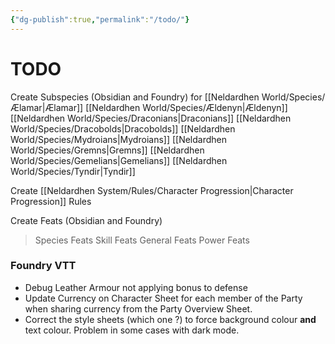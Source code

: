 ```yaml
---
{"dg-publish":true,"permalink":"/todo/"}
---
```


# TODO

Create Subspecies (Obsidian and Foundry) for
	[[Neldardhen World/Species/Ælamar\|Ælamar]]
	[[Neldardhen World/Species/Ældenyn\|Ældenyn]]
	[[Neldardhen World/Species/Draconians\|Draconians]]
	[[Neldardhen World/Species/Dracobolds\|Dracobolds]]
	[[Neldardhen World/Species/Mydroians\|Mydroians]]
	[[Neldardhen World/Species/Gremns\|Gremns]]
	[[Neldardhen World/Species/Gemelians\|Gemelians]]
	 [[Neldardhen World/Species/Tyndir\|Tyndir]]

Create [[Neldardhen System/Rules/Character Progression\|Character Progression]] Rules 

Create Feats (Obsidian and Foundry)
> Species Feats
> Skill Feats
> General Feats
> Power Feats

### Foundry VTT
- Debug Leather Armour not applying bonus to defense
- Update Currency on Character Sheet for each member of the Party when sharing currency from the Party Overview Sheet.
- Correct the style sheets (which one ?) to force background colour **and** text colour. Problem in some cases with dark mode.